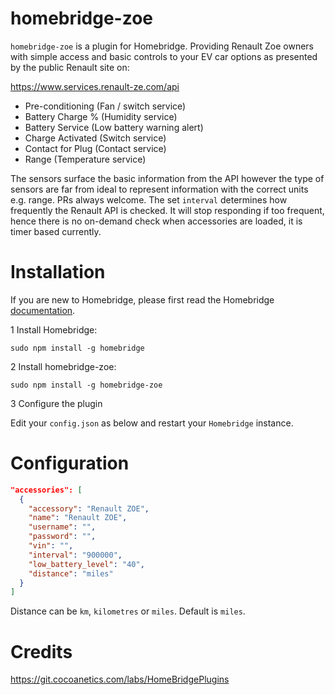 # homebridge-zoe
`homebridge-zoe` is a plugin for Homebridge.  Providing Renault Zoe owners with simple access and basic controls to your EV car options as presented by the public Renault site on:

https://www.services.renault-ze.com/api

* Pre-conditioning (Fan / switch service)
* Battery Charge % (Humidity service)
* Battery Service (Low battery warning alert)
* Charge Activated (Switch service)
* Contact for Plug (Contact service)
* Range (Temperature service)

The sensors surface the basic information from the API however the type of sensors are far from ideal to represent information with the correct units e.g. range.  PRs always welcome.  The set `interval` determines how frequently the Renault API is checked.  It will stop responding if too frequent, hence there is no on-demand check when accessories are loaded, it is timer based currently. 

# Installation
If you are new to Homebridge, please first read the Homebridge [documentation](https://www.npmjs.com/package/homebridge).

1 Install Homebridge:

`sudo npm install -g homebridge`

2 Install homebridge-zoe:

`sudo npm install -g homebridge-zoe`

3 Configure the plugin

Edit your `config.json` as below and restart your `Homebridge` instance.

# Configuration

```json
"accessories": [
  {
    "accessory": "Renault ZOE",
    "name": "Renault ZOE",
    "username": "",
    "password": "",
    "vin": "",
    "interval": "900000",
    "low_battery_level": "40",
    "distance": "miles"
  }
]
```
Distance can be `km`, `kilometres` or `miles`.  Default is `miles`.

# Credits

https://git.cocoanetics.com/labs/HomeBridgePlugins
